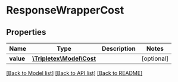 # ResponseWrapperCost

## Properties
Name | Type | Description | Notes
------------ | ------------- | ------------- | -------------
**value** | [**\Tripletex\Model\Cost**](Cost.md) |  | [optional] 

[[Back to Model list]](../../README.md#documentation-for-models) [[Back to API list]](../../README.md#documentation-for-api-endpoints) [[Back to README]](../../README.md)


